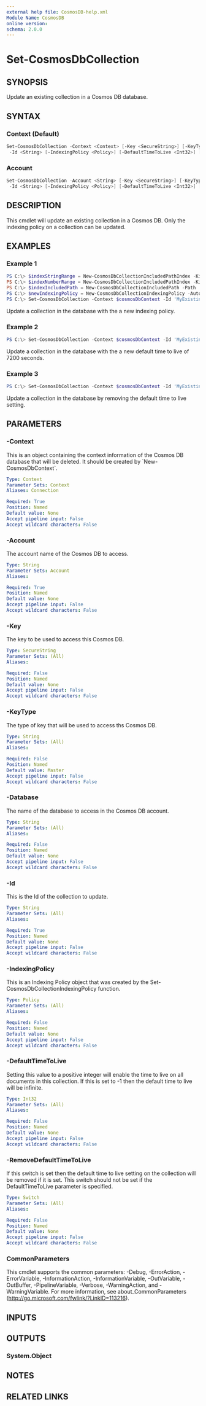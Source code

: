 ```yaml
---
external help file: CosmosDB-help.xml
Module Name: CosmosDB
online version:
schema: 2.0.0
---
```


# Set-CosmosDbCollection

## SYNOPSIS

Update an existing collection in a Cosmos DB database.

## SYNTAX

### Context (Default)

```powershell
Set-CosmosDbCollection -Context <Context> [-Key <SecureString>] [-KeyType <String>] [-Database <String>]
 -Id <String> [-IndexingPolicy <Policy>] [-DefaultTimeToLive <Int32>] [-RemoveDefaultTimeToLive <Switch>] [<CommonParameters>]
```

### Account

```powershell
Set-CosmosDbCollection -Account <String> [-Key <SecureString>] [-KeyType <String>] [-Database <String>]
 -Id <String> [-IndexingPolicy <Policy>] [-DefaultTimeToLive <Int32>] [-RemoveDefaultTimeToLive <Switch>] [<CommonParameters>]
```

## DESCRIPTION

This cmdlet will update an existing collection in a Cosmos DB.
Only the indexing policy on a collection can be updated.

## EXAMPLES

### Example 1

```powershell
PS C:\> $indexStringRange = New-CosmosDbCollectionIncludedPathIndex -Kind Range -DataType String -Precision -1
PS C:\> $indexNumberRange = New-CosmosDbCollectionIncludedPathIndex -Kind Range -DataType Number -Precision -1
PS C:\> $indexIncludedPath = New-CosmosDbCollectionIncludedPath -Path '/*' -Index $indexStringRange, $indexNumberRange
PS C:\> $newIndexingPolicy = New-CosmosDbCollectionIndexingPolicy -Automatic $true -IndexingMode Consistent -IncludedPath $indexIncludedPath
PS C:\> Set-CosmosDbCollection -Context $cosmosDbContext -Id 'MyExistingCollection' -IndexingPolicy $newIndexingPolicy
```

Update a collection in the database with the a new indexing policy.

### Example 2

```powershell
PS C:\> Set-CosmosDbCollection -Context $cosmosDbContext -Id 'MyExistingCollection' -DefaultTimeToLive 7200
```

Update a collection in the database with the a new default time to live
of 7200 seconds.

### Example 3

```powershell
PS C:\> Set-CosmosDbCollection -Context $cosmosDbContext -Id 'MyExistingCollection' -RemoveDefaultTimeToLive
```

Update a collection in the database by removing the default time to live
setting.

## PARAMETERS

### -Context

This is an object containing the context information of the Cosmos DB database
that will be deleted. It should be created by \`New-CosmosDbContext\`.

```yaml
Type: Context
Parameter Sets: Context
Aliases: Connection

Required: True
Position: Named
Default value: None
Accept pipeline input: False
Accept wildcard characters: False
```

### -Account

The account name of the Cosmos DB to access.

```yaml
Type: String
Parameter Sets: Account
Aliases:

Required: True
Position: Named
Default value: None
Accept pipeline input: False
Accept wildcard characters: False
```

### -Key

The key to be used to access this Cosmos DB.

```yaml
Type: SecureString
Parameter Sets: (All)
Aliases:

Required: False
Position: Named
Default value: None
Accept pipeline input: False
Accept wildcard characters: False
```

### -KeyType

The type of key that will be used to access ths Cosmos DB.

```yaml
Type: String
Parameter Sets: (All)
Aliases:

Required: False
Position: Named
Default value: Master
Accept pipeline input: False
Accept wildcard characters: False
```

### -Database

The name of the database to access in the Cosmos DB account.

```yaml
Type: String
Parameter Sets: (All)
Aliases:

Required: False
Position: Named
Default value: None
Accept pipeline input: False
Accept wildcard characters: False
```

### -Id

This is the Id of the collection to update.

```yaml
Type: String
Parameter Sets: (All)
Aliases:

Required: True
Position: Named
Default value: None
Accept pipeline input: False
Accept wildcard characters: False
```

### -IndexingPolicy

This is an Indexing Policy object that was created by the
Set-CosmosDbCollectionIndexingPolicy function.

```yaml
Type: Policy
Parameter Sets: (All)
Aliases:

Required: False
Position: Named
Default value: None
Accept pipeline input: False
Accept wildcard characters: False
```

### -DefaultTimeToLive

Setting this value to a positive integer will enable the
time to live on all documents in this collection. If this is
set to -1 then the default time to live will be infinite.

```yaml
Type: Int32
Parameter Sets: (All)
Aliases:

Required: False
Position: Named
Default value: None
Accept pipeline input: False
Accept wildcard characters: False
```

### -RemoveDefaultTimeToLive

If this switch is set then the default time to live
setting on the collection will be removed if it is set.
This switch should not be set if the DefaultTimeToLive
parameter is specified.

```yaml
Type: Switch
Parameter Sets: (All)
Aliases:

Required: False
Position: Named
Default value: None
Accept pipeline input: False
Accept wildcard characters: False
```

### CommonParameters

This cmdlet supports the common parameters: -Debug, -ErrorAction, -ErrorVariable, -InformationAction, -InformationVariable, -OutVariable, -OutBuffer, -PipelineVariable, -Verbose, -WarningAction, and -WarningVariable.
For more information, see about_CommonParameters (http://go.microsoft.com/fwlink/?LinkID=113216).

## INPUTS

## OUTPUTS

### System.Object

## NOTES

## RELATED LINKS
